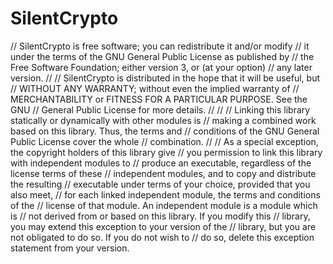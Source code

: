 # SilentCrypto
// SilentCrypto is free software; you can redistribute it and/or modify
// it under the terms of the GNU General Public License as published by
// the Free Software Foundation; either version 3, or (at your option)
// any later version.
//
// SilentCrypto is distributed in the hope that it will be useful, but
// WITHOUT ANY WARRANTY; without even the implied warranty of
// MERCHANTABILITY or FITNESS FOR A PARTICULAR PURPOSE.  See the GNU
// General Public License for more details.
//
//
// Linking this library statically or dynamically with other modules is
// making a combined work based on this library.  Thus, the terms and
// conditions of the GNU General Public License cover the whole
// combination.
//
// As a special exception, the copyright holders of this library give
// you permission to link this library with independent modules to
// produce an executable, regardless of the license terms of these
// independent modules, and to copy and distribute the resulting
// executable under terms of your choice, provided that you also meet,
// for each linked independent module, the terms and conditions of the
// license of that module.  An independent module is a module which is
// not derived from or based on this library.  If you modify this
// library, you may extend this exception to your version of the
// library, but you are not obligated to do so.  If you do not wish to
// do so, delete this exception statement from your version.
